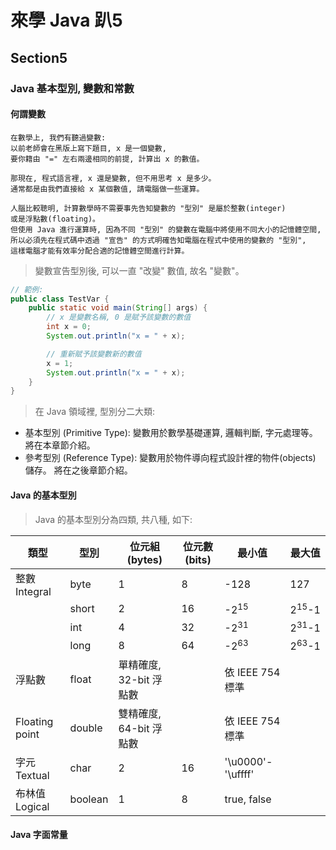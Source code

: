 # 來學 Java 趴5

## Section5

### Java 基本型別, 變數和常數

#### 何謂變數
    在數學上, 我們有聽過變數:
    以前老師會在黑版上寫下題目, x 是一個變數,
    要你籍由 "=" 左右兩邊相同的前提, 計算出 x 的數值。

    那現在, 程式語言裡, x 還是變數, 但不用思考 x 是多少。
    通常都是由我們直接給 x 某個數值, 請電腦做一些運算。

    人腦比較聰明, 計算數學時不需要事先告知變數的 "型別" 是屬於整數(integer)
    或是浮點數(floating)。
    但使用 Java 進行運算時, 因為不同 "型別" 的變數在電腦中將使用不同大小的記憶體空間,
    所以必須先在程式碼中透過 "宣告" 的方式明確告知電腦在程式中使用的變數的 "型別",
    這樣電腦才能有效率分配合適的記憶體空間進行計算。

> 變數宣告型別後, 可以一直 "改變" 數值, 故名 "變數"。

```java
// 範例:
public class TestVar {
    public static void main(String[] args) {
        // x 是變數名稱, 0 是賦予該變數的數值
        int x = 0;
        System.out.println("x = " + x);

        // 重新賦予該變數新的數值
        x = 1;
        System.out.println("x = " + x);
    }
}
```

> 在 Java 領域裡, 型別分二大類:
* 基本型別 (Primitive Type):
  變數用於數學基礎運算, 邏輯判斷, 字元處理等。
  將在本章節介紹。
* 參考型別 (Reference Type):
  變數用於物件導向程式設計裡的物件(objects) 儲存。
  將在之後章節介紹。

#### Java 的基本型別
> Java 的基本型別分為四類, 共八種, 如下:

|  類型           | 型別   |  位元組(bytes)   | 位元數(bits)  | 最小值 | 最大值 |
|  ----          | ----   | ----            | ----         |  ---- |  ---- |
| 整數 Integral   | byte   | 1               | 8            | -128  | 127   |
|                | short  | 2               | 16            | -2<sup>15</sup>  | 2<sup>15</sup>-1 |
|                | int    | 4               | 32            | -2<sup>31</sup>  | 2<sup>31</sup>-1 |
|                | long   | 8               | 64            | -2<sup>63</sup>  | 2<sup>63</sup>-1 |
| 浮點數          | float  | 單精確度, 32-bit 浮點數 |         | 依 IEEE 754 標準   |  |
| Floating point | double | 雙精確度, 64-bit 浮點數 |         | 依 IEEE 754 標準   |  |
| 字元 Textual    | char   | 2               | 16           | '\u0000'- '\uffff'|  |
| 布林值 Logical  | boolean | 1               | 8           | true, false        |  |

#### Java 字面常量